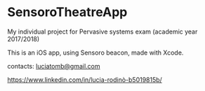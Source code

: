 # SensoroTheatreApp

My individual project for Pervasive systems exam (academic year 2017/2018)

This is an iOS app, using Sensoro beacon, made with Xcode.

contacts: luciatomb@gmail.com

https://www.linkedin.com/in/lucia-rodinò-b5019815b/
